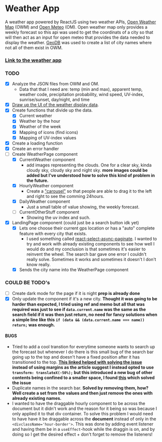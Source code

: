 # Weather App

A weather app powered by ReactJS using two weather APIs, [Open Weather Map](https://openweathermap.org/api) (OWM) and [Open Meteo](https://open-meteo.com/en/docs) (OM). Open weather map only provides a weekly forecast so this api was used to get the coordinats of a city so that will then act as an input for open meteo that provides the data needed to display the weather. [GeoDB](https://rapidapi.com/wirefreethought/api/geodb-cities/) was used to create a list of city names where not all of them exist in OWM.

### [Link to the weather app]()

### TODO

- [x] Analyze the JSON files from OWM and OM.
    - Data that that I need are: temp (min and max), apparent temp, weather code, precipitation probability, wind speed, UV-index, sunrise/sunset, day/night, and time 
- [x] [Draw up the UI of the weather display data](https://github.com/urostripunovic/weather-app/blob/main/public/Weather-App-UI.jpg). 
- [x] Create functions that divide up the data.
    - [x] Current weather
    - [x] Weather by the hour
    - [x] Weather of the week
    - [x] Mapping of icons (find icons)
    - [x] Mapping of UV-index values
- [x] Create a loading function
- [x] Create an error handler
- [ ] Create WeatherPage component
    - [x] CurrentWeather component
        - add images representing the clouds. One for a clear sky, kinda cloudy sky, cloudy sky and night sky. **more images could be added but I've understood how to solve this kind of problem in the future.**
    - [x] HourlyWeather component
        - Create a ["carousel"](https://stackoverflow.com/questions/28576636/mouse-click-and-drag-instead-of-horizontal-scroll-bar-to-view-full-content-of-c) so that people are able to drag it to the left and right to see the comming 24hours.
    - [x] DailyWeather component
        - Just a small table of value showing, the weekly forecast.
    - [ ] CurrentOtherStuff component
        - Showing the uv index and such.
- [x] LandingPage component (could just be a search button idk yet)
    - [x] Lets one choose their current gps location or has a "auto" complete feature with every city that exists.
        - I used something called [react-select-async-paginate](https://www.npmjs.com/package/react-select-async-paginate). I wanted to try and work with already existing components to see how well I would do and my conclusion is that sometimes it's easier to reinvent the wheel. The search bar gave one error I couldn't really solve. Sometimes it works and sometimes it doesn't I don't know really.
    - [x] Sends the city name into the WeatherPage component

### COULD BE TODO's
- [ ] Create dark mode for the page if it is night **prep is already done**
- [x] Only update the component if it's a new city. **Thought it was going to be harder than expected, I tried using ref and memo but all that was required was just to see if `data.current.name` was the same as the search field if it was then just return, no need for fancy solutions when a simple line like this `if (data && (data.current.name === name)) return;` was enough.**

#### BUGS
- Tried to add a cool transtion for everytime someone wants to search up the forecast but whenever I do there is this small bug of the search bar going up to the top and doesn't have a fixed position after it has transitioned to the top. **[This linked helped with solving the issue](https://thoughtbot.com/blog/positioning#position) instead of using margins as the article suggest I instead opted to use `transform: translateX(-50%);` but this introduced a new bug of other contents being confined to a smaller space, I found [this](https://stackoverflow.com/questions/41033245/does-position-absolute-conflict-with-flexbox) which solved the issue**
- Duplicate names in the search bar. **Solved by removing them, how? Well create a set from the values and then just remove the ones with already existing names.**
- I wanted to have the draggable hourly component to be across the document but it didn't work and the reason for it being so was because I only applied it to that div container. To solve this problem I would need to have have it be draggable across the **document** instead of only in the `<divclassName='hour-border'>`. This was done by adding event listener and having them be in a `useEffect`-hook while the draggin is on, and by doing so I get the desired effect + don't forget to remove the listeners!
